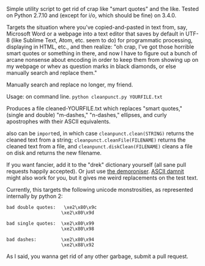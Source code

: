 Simple utility script to get rid of crap like "smart quotes" and the like.  Tested on Python 2.7.10 and (except for i/o, which should be fine) on 3.4.0.

Targets the situation where you've copied-and-pasted in text from, say, Microsoft Word or a webpage into a text editor that saves by default in UTF-8 (like Sublime Text, Atom, etc. seem to do) for programmatic processing, displaying in HTML, etc., and then realize: "oh crap, I've got those horrible smart quotes or something in there, and now I have to figure out a bunch of arcane nonsense about encoding in order to keep them from showing up on my webpage or whev as question marks in black diamonds, or else manually search and replace them."

Manually search and replace no longer, my friend.  

Usage: on command line.  `python cleanpunct.py YOURFILE.txt`

Produces a file cleaned-YOURFILE.txt which replaces "smart quotes," (single and double) "m-dashes," "n-dashes," ellipses, and curly apostrophes with their ASCII equivalents.  

also can be `import`ed, in which case `cleanpunct.clean(STRING)` returns the cleaned text from a string; `cleanpunct.cleanFile(FILENAME)` returns the cleaned text from a file, and `cleanpunct.diskClean(FILENAME)` cleans a file on disk and returns the new filename.

If you want fancier, add it to the "drek" dictionary yourself (all sane pull requests happily accepted).  Or just use [the demoroniser](https://www.fourmilab.ch/webtools/demoroniser/).  [ASCII damnit](https://github.com/tnajdek/ASCII--Dammit) might also work for you, but it gives me weird replacements on the test text.


Currently, this targets the following unicode monstrosities, as represented internally by python 2: 

    bad double quotes:   \xe2\x80\x9c 
                        \xe2\x80\x9d
    
    bad single quotes:  \xe2\x80\x99
                        \xe2\x80\x98
    
    bad dashes:         \xe2\x80\x94
                        \xe2\x88\x92
                        
As I said, you wanna get rid of any other garbage, submit a pull request.
